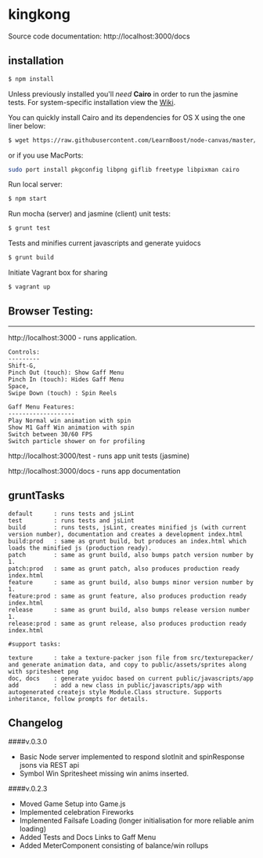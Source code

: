 # kingkong

Source code documentation: http://localhost:3000/docs


installation
------------

```sh
$ npm install
```

Unless previously installed you'll _need_ __Cairo__ in order to run the jasmine tests. For system-specific installation view the [Wiki](https://github.com/LearnBoost/node-canvas/wiki/_pages).

You can quickly install Cairo and its dependencies for OS X using the one liner below:

```sh
$ wget https://raw.githubusercontent.com/LearnBoost/node-canvas/master/install -O - | sh
```

or if you use MacPorts:

```sh
sudo port install pkgconfig libpng giflib freetype libpixman cairo
```

Run local server:

```sh
$ npm start
```

Run mocha (server) and jasmine (client) unit tests:
```sh
$ grunt test
```

Tests and minifies current javascripts and generate yuidocs
```sh
$ grunt build
```

Initiate Vagrant box for sharing
```sh
$ vagrant up
```

## Browser Testing:
------------------
http://localhost:3000 - runs application.

    Controls:
    ---------
    Shift-G,
    Pinch Out (touch): Show Gaff Menu
    Pinch In (touch): Hides Gaff Menu
    Space,
    Swipe Down (touch) : Spin Reels

    Gaff Menu Features:
    -------------------
    Play Normal win animation with spin
    Show M1 Gaff Win animation with spin
    Switch between 30/60 FPS
    Switch particle shower on for profiling



http://localhost:3000/test - runs app unit tests (jasmine)

http://localhost:3000/docs - runs app documentation


## gruntTasks

    default      : runs tests and jsLint
    test         : runs tests and jsLint
    build        : runs tests, jsLint, creates minified js (with current version number), documentation and creates a development index.html
	build:prod   : same as grunt build, but produces an index.html which loads the minified js (production ready).
	patch        : same as grunt build, also bumps patch version number by 1.
	patch:prod   : same as grunt patch, also produces production ready index.html
	feature      : same as grunt build, also bumps minor version number by 1.
	feature:prod : same as grunt feature, also produces production ready index.html
	release      : same as grunt build, also bumps release version number 1.
	release:prod : same as grunt release, also produces production ready index.html

	#support tasks:

	texture      : take a texture-packer json file from src/texturepacker/ and generate animation data, and copy to public/assets/sprites along with spritesheet png
	doc, docs    : generate yuidoc based on current public/javascripts/app
	add          : add a new class in public/javascripts/app with autogenerated createjs style Module.Class structure. Supports inheritance, follow prompts for details.


## Changelog

####v.0.3.0
- Basic Node server implemented to respond slotInit and spinResponse jsons via REST api
- Symbol Win Spritesheet missing win anims inserted.

####v.0.2.3
- Moved Game Setup into Game.js
- Implemented celebration Fireworks
- Implemented Failsafe Loading (longer initialisation for more reliable anim loading)
- Added Tests and Docs Links to Gaff Menu
- Added MeterComponent consisting of balance/win rollups
